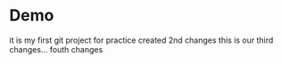 # Demo
it is my first git project
for practice
created 2nd changes
this is our third changes...
fouth changes
